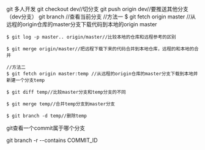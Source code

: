 git 多人开发
    git checkout dev//切分支
    git push origin dev//要推送其他分支（dev分支）
    git branch //查看当前分支
    //方法一
    $ git fetch origin master //从远程的origin仓库的master分支下载代码到本地的origin master
    
    $ git log -p master.. origin/master//比较本地的仓库和远程参考的区别
    
    $ git merge origin/master//把远程下载下来的代码合并到本地仓库，远程的和本地的合并
    
    //方法二
    $ git fetch origin master:temp //从远程的origin仓库的master分支下载到本地并新建一个分支temp
    
    $ git diff temp//比较master分支和temp分支的不同
    
    $ git merge temp//合并temp分支到master分支
    
    $ git branch -d temp//删除temp




git查看一个commit属于哪个分支

git branch -r --contains COMMIT_ID